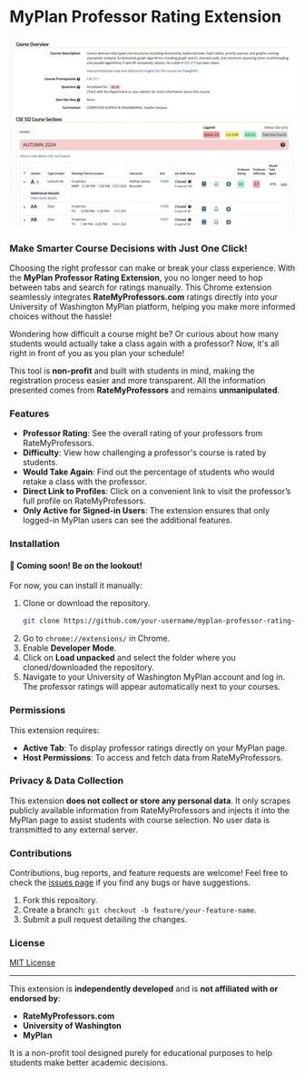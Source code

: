 # MyPlan Professor Rating Extension

![Demo](demo.png)

### Make Smarter Course Decisions with Just One Click!

Choosing the right professor can make or break your class experience. With the **MyPlan Professor Rating Extension**, you no longer need to hop between tabs and search for ratings manually. This Chrome extension seamlessly integrates **RateMyProfessors.com** ratings directly into your University of Washington MyPlan platform, helping you make more informed choices without the hassle!

Wondering how difficult a course might be? Or curious about how many students would actually take a class again with a professor? Now, it's all right in front of you as you plan your schedule!

This tool is **non-profit** and built with students in mind, making the registration process easier and more transparent. All the information presented comes from **RateMyProfessors** and remains **unmanipulated**.

### Features

- **Professor Rating**: See the overall rating of your professors from RateMyProfessors.
- **Difficulty**: View how challenging a professor's course is rated by students.
- **Would Take Again**: Find out the percentage of students who would retake a class with the professor.
- **Direct Link to Profiles**: Click on a convenient link to visit the professor’s full profile on RateMyProfessors.
- **Only Active for Signed-in Users**: The extension ensures that only logged-in MyPlan users can see the additional features.

### Installation

#### 👀 Coming soon! Be on the lookout!

For now, you can install it manually:

1. Clone or download the repository.
    ```bash
    git clone https://github.com/your-username/myplan-professor-rating-extension.git
    ```
2. Go to `chrome://extensions/` in Chrome.
3. Enable **Developer Mode**.
4. Click on **Load unpacked** and select the folder where you cloned/downloaded the repository.
5. Navigate to your University of Washington MyPlan account and log in. The professor ratings will appear automatically next to your courses.

### Permissions

This extension requires:
- **Active Tab**: To display professor ratings directly on your MyPlan page.
- **Host Permissions**: To access and fetch data from RateMyProfessors.

### Privacy & Data Collection

This extension **does not collect or store any personal data**. It only scrapes publicly available information from RateMyProfessors and injects it into the MyPlan page to assist students with course selection. No user data is transmitted to any external server.

### Contributions

Contributions, bug reports, and feature requests are welcome! Feel free to check the [issues page](https://github.com/your-username/myplan-professor-rating-extension/issues) if you find any bugs or have suggestions.

1. Fork this repository.
2. Create a branch: `git checkout -b feature/your-feature-name`.
3. Submit a pull request detailing the changes.

### License

[MIT License](LICENSE)

---

This extension is **independently developed** and is **not affiliated with or endorsed by**:
- **RateMyProfessors.com**
- **University of Washington**
- **MyPlan**

It is a non-profit tool designed purely for educational purposes to help students make better academic decisions.
